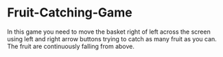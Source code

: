 # Fruit-Catching-Game

In this game you need to move the basket right of left across the screen
using left and right arrow buttons trying to catch as many fruit
as you can. The fruit are continuously falling from above.
